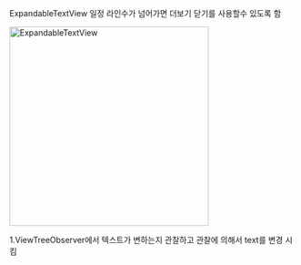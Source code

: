 ExpandableTextView 일정 라인수가 넘어가면 더보기 닫기를 사용할수 있도록 함

<img width="350" alt="ExpandableTextView" src="https://user-images.githubusercontent.com/28819051/139641454-ae95412d-d591-4c4d-b50f-713d522538d2.PNG">


1.ViewTreeObserver에서 텍스트가 변하는지 관찰하고 관찰에 의해서 text를 변경 시킴
